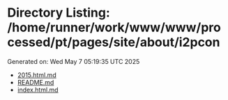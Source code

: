 # Directory Listing: /home/runner/work/www/www/processed/pt/pages/site/about/i2pcon
Generated on: Wed May  7 05:19:35 UTC 2025

- [2015.html.md](2015.html.md)
- [README.md](README.md)
- [index.html.md](index.html.md)
